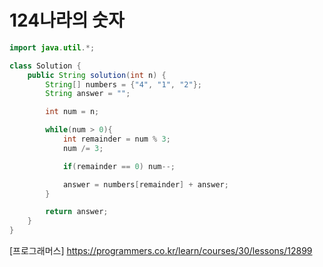 # 124나라의 숫자

```JAVA
import java.util.*;

class Solution {
    public String solution(int n) {
        String[] numbers = {"4", "1", "2"};
        String answer = "";

        int num = n;

        while(num > 0){
            int remainder = num % 3;
            num /= 3;

            if(remainder == 0) num--;

            answer = numbers[remainder] + answer;
        }

        return answer;
    }
}
```

[프로그래머스] https://programmers.co.kr/learn/courses/30/lessons/12899
